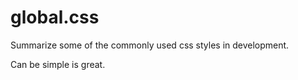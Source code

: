 # global.css
Summarize some of the commonly used css styles in development.



Can be simple is great.
